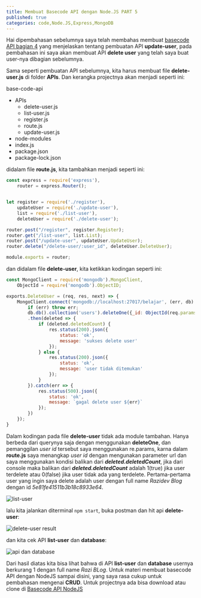 ```yaml
---
title: Membuat Basecode API dengan Node.JS PART 5
published: true
categories: code,Node.JS,Express,MongoDB
---
```

Hai dipembahasan sebelumnya saya telah membahas membuat [basecode API bagian 4](https://razidev.github.io/Membuat-Basecode-API-dengan-NodeJs-PT4) yang menjelaskan tentang pembuatan API **update-user**, pada pembahasan ini saya akan membuat API **delete user** yang telah saya buat user-nya dibagian sebelumnya.

Sama seperti pembuatan API sebelumnya, kita harus membuat file **delete-user.js** di folder **APIs**. Dan kerangka projectnya akan menjadi seperti ini:

base-code-api
- APIs
    - delete-user.js
    - list-user.js
    - register.js
    - route.js
    - update-user.js
- node-modules
- index.js
- package.json
- package-lock.json

didalam file **route.js**, kita tambahkan menjadi seperti ini:

```js
const express = require('express'),
    router = express.Router();


let register = require('./register'),
    updateUser = require('./update-user'),
    list = require('./list-user'),
    deleteUser = require('./delete-user');

router.post("/register", register.Register);
router.get("/list-user", list.List);
router.post("/update-user", updateUser.UpdateUser);
router.delete("/delete-user/:user_id", deleteUser.DeleteUser);

module.exports = router;
```

dan didalam file **delete-user**, kita ketikkan kodingan seperti ini:

```js
const MongoClient = require('mongodb').MongoClient,
    ObjectId = require('mongodb').ObjectID;

exports.DeleteUser = (req, res, next) => {
    MongoClient.connect('mongodb://localhost:27017/belajar', (err, db) =>{
        if (err) throw err;
        db.db().collection('users').deleteOne({_id: ObjectId(req.params.user_id)})
        .then(deleted => {
            if (deleted.deletedCount) {
                res.status(200).json({
                    status: 'ok',
                    message: 'sukses delete user'
                });
            } else {
                res.status(200).json({
                    status: 'ok',
                    message: 'user tidak ditemukan'
                });
            }
        }).catch(err => {
            res.status(500).json({
                status: 'ok',
                message: `gagal delete user ${err}`
            });
        })
    });
}
```

Dalam kodingan pada file **delete-user** tidak ada module tambahan. Hanya berbeda dari querynya saja dengan menggunakan **deleteOne**, dan pemanggilan _user id_ tersebut saya menggunakan re.params, karna dalam **route.js** saya menangkap _user id_ dengan mengunakan parameter url dan saya menggunakan kondisi balikan dari **_deleted.deletedCount_**, jika dari console maka balikan dari **_deleted.deletedCount_** adalah 1(true) jika user terdelete atau 0(false) jika user tidak ada yang terdelete. Pertama-pertama user yang ingin saya delete adalah user dengan full name _Razidev Blog_ dengan id _5e81fe41511b3b18c8933e64_.

![list-user](https://i.ibb.co/TrZsGpj/delete-user1.png)

lalu kita jalankan diterminal `npm start`, buka postman dan hit api **delete-user**:

![delete-user result](https://i.ibb.co/r4FPt3B/api-delete.png)

dan kita cek API **list-user** dan **database**:

![api dan database](https://i.ibb.co/tYGvvn6/after-delete.png)

Dari hasil diatas kita bisa lihat bahwa di API **list-user** dan **database** usernya berkurang 1 dengan full name _Razi BLog_. Untuk materi membuat basecode API dengan NodeJS sampai disini, yang saya rasa cukup untuk pembahasan mengenai **CRUD**. Untuk projectnya ada bisa download atau clone di [Basecode API NodeJS](https://github.com/razidev/Basecode-API-NodeJS)